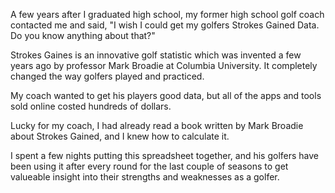 A few years after I graduated high school, my former high school golf coach contacted me and said, "I wish I could get my golfers Strokes Gained Data. Do you know anything about that?"

Strokes Gaines is an innovative golf statistic which was invented a few years ago by professor Mark Broadie at Columbia University. It completely changed the way golfers played and practiced.

My coach wanted to get his players good data, but all of the apps and tools sold online costed hundreds of dollars.

Lucky for my coach, I had already read a book written by Mark Broadie about Strokes Gained, and I knew how to calculate it.

I spent a few nights putting this spreadsheet together, and his golfers have been using it after every round for the last couple of seasons to get valueable insight into their strengths and weaknesses as a golfer.
